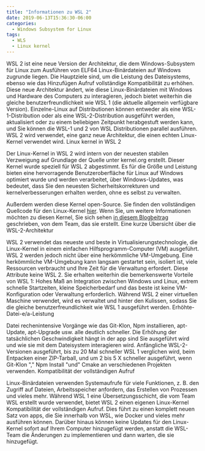```yaml
---
title: "Informationen zu WSL 2"
date: 2019-06-13T15:36:30-06:00
categories:
  - Windows Subsystem for Linux
tags:
  - WLS
  - Linux kernel
---
```


WSL 2 ist eine neue Version der Architektur, die dem Windows-Subsystem für Linux zum Ausführen von ELF64 Linux-Binärdateien auf Windows zugrunde liegen. Die Hauptziele sind, um die Leistung des Dateisystems, ebenso wie das Hinzufügen Aufruf vollständige Kompatibilität zu erhöhen. Diese neue Architektur ändert, wie diese Linux-Binärdateien mit Windows und Hardware des Computers zu interagieren, jedoch bietet weiterhin die gleiche benutzerfreundlichkeit wie WSL 1 (die aktuelle allgemein verfügbare Version). Einzelne-Linux auf Distributionen können entweder als eine WSL-1-Distribution oder als eine WSL-2-Distribution ausgeführt werden, aktualisiert oder zu einem beliebigen Zeitpunkt herabgestuft werden kann, und Sie können die WSL-1 und 2 von WSL Distributionen parallel ausführen. WSL 2 wird verwendet, eine ganz neue Architektur, die einen echten Linux-Kernel verwendet wird.
Linux kernel in WSL 2

Der Linux-Kernel in WSL 2 wird intern von der neuesten stabilen Verzweigung auf Grundlage der Quelle unter kernel.org erstellt. Dieser Kernel wurde speziell für WSL 2 abgestimmt. Es für die Größe und Leistung bieten eine hervorragende Benutzeroberfläche für Linux auf Windows optimiert wurde und werden verarbeitet, über Windows-Updates, was bedeutet, dass Sie den neuesten Sicherheitskorrekturen und kernelverbesserungen erhalten werden, ohne es selbst zu verwalten.

Außerdem werden diese Kernel open-Source. Sie finden den vollständigen Quellcode für den Linux-Kernel [hier](https://thirdpartysource.microsoft.com/download/Windows%20Subsystem%20for%20Linux%20v2/May%202019/WSLv2-Linux-Kernel-master.zip). Wenn Sie, um weitere Informationen möchten zu diesen Kernel, Sie sich sehen [in diesem Blogbeitrag](https://devblogs.microsoft.com/commandline/shipping-a-linux-kernel-with-windows/) geschrieben, von dem Team, das sie erstellt.
Eine kurze Übersicht über die WSL-2-Architektur

WSL 2 verwendet das neueste und beste in Virtualisierungstechnologie, die Linux-Kernel in einem einfachen Hilfsprogramm-Computer (VM) ausgeführt. WSL 2 werden jedoch nicht über eine herkömmliche VM-Umgebung. Eine herkömmliche VM-Umgebung kann langsam gestartet sein, isoliert ist, viele Ressourcen verbraucht und Ihre Zeit für die Verwaltung erfordert. Diese Attribute keine WSL 2. Sie erhalten weiterhin die bemerkenswerte Vorteile von WSL 1: Hohes Maß an Integration zwischen Windows und Linux, extrem schnelle Startzeiten, kleine Speicherbedarf und das beste ist keine VM-Konfiguration oder Verwaltung erforderlich. Während WSL 2 einer virtuellen Maschine verwendet, wird es verwaltet und hinter den Kulissen, sodass Sie die gleiche benutzerfreundlichkeit wie WSL 1 ausgeführt werden.
Erhöhte-Datei-e/a-Leistung

Datei rechenintensive Vorgänge wie das Git-Klon, Npm installieren, apt-Update, apt-Upgrade usw. alle deutlich schneller. Die Erhöhung der tatsächlichen Geschwindigkeit hängt in der app sind Sie ausgeführt wird und wie sie mit dem Dateisystem interagieren wird. Anfängliche WSL-2-Versionen ausgeführt, bis zu 20 Mal schneller WSL 1 verglichen wird, beim Entpacken einer ZIP-Tarball, und um 2 bis 5 X schneller ausgeführt, wenn Git-Klon "," Npm Install "und" Cmake an verschiedenen Projekten verwenden.
Kompatibilität der vollständigen Aufruf

Linux-Binärdateien verwenden Systemaufrufe für viele Funktionen, z. B. den Zugriff auf Dateien, Arbeitsspeicher anfordern, das Erstellen von Prozessen und vieles mehr. Während WSL 1 eine Übersetzungsschicht, die vom Team WSL erstellt wurde verwendet, bietet WSL 2 einen eigenen Linux-Kernel Kompatibilität der vollständigen Aufruf. Dies führt zu einen komplett neuen Satz von apps, die Sie innerhalb von WSL, wie Docker und vieles mehr ausführen können. Darüber hinaus können keine Updates für den Linux-Kernel sofort auf Ihrem Computer hinzugefügt werden, anstatt die WSL-Team die Änderungen zu implementieren und dann warten, die sie hinzugefügt.
